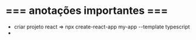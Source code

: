 # === anotações importantes ===

- criar projeto react => npx create-react-app my-app --template typescript
- 